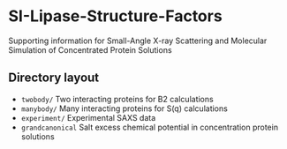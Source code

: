 # SI-Lipase-Structure-Factors
Supporting information for Small-Angle X-ray Scattering and Molecular Simulation of Concentrated Protein Solutions

## Directory layout

- `twobody/` Two interacting proteins for B2 calculations
- `manybody/` Many interacting proteins for S(q) calculations
- `experiment/` Experimental SAXS data
- `grandcanonical` Salt excess chemical potential in concentration protein solutions
